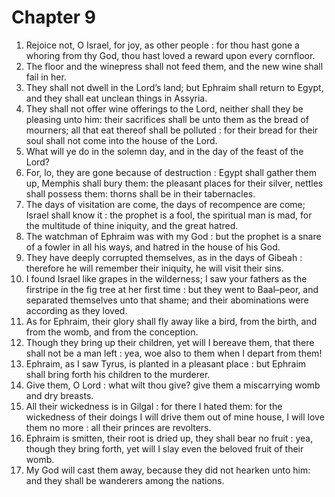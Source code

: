 # Chapter 9

1. Rejoice not, O Israel, for joy, as other people : for thou hast gone a whoring from thy God, thou hast loved a reward upon every cornfloor.
2. The floor and the winepress shall not feed them, and the new wine shall fail in her.
3. They shall not dwell in the Lord’s land; but Ephraim shall return to Egypt, and they shall eat unclean things in Assyria.
4. They shall not offer wine offerings to the Lord, neither shall they be pleasing unto him: their sacrifices shall be unto them as the bread of mourners; all that eat thereof shall be polluted : for their bread for their soul shall not come into the house of the Lord.
5. What will ye do in the solemn day, and in the day of the feast of the Lord?
6. For, lo, they are gone because of destruction : Egypt shall gather them up, Memphis shall bury them: the pleasant places for their silver, nettles shall possess them: thorns shall be in their tabernacles.
7. The days of visitation are come, the days of recompence are come; Israel shall know it : the prophet is a fool, the spiritual man is mad, for the multitude of thine iniquity, and the great hatred.
8. The watchman of Ephraim was with my God : but the prophet is a snare of a fowler in all his ways, and hatred in the house of his God.
9. They have deeply corrupted themselves, as in the days of Gibeah : therefore he will remember their iniquity, he will visit their sins.
10. I found Israel like grapes in the wilderness; I saw your fathers as the firstripe in the fig tree at her first time : but they went to Baal–peor, and separated themselves unto that shame; and their abominations were according as they loved.
11. As for Ephraim, their glory shall fly away like a bird, from the birth, and from the womb, and from the conception.
12. Though they bring up their children, yet will I bereave them, that there shall not be a man left : yea, woe also to them when I depart from them!
13. Ephraim, as I saw Tyrus, is planted in a pleasant place : but Ephraim shall bring forth his children to the murderer.
14. Give them, O Lord : what wilt thou give? give them a miscarrying womb and dry breasts.
15. All their wickedness is in Gilgal : for there I hated them: for the wickedness of their doings I will drive them out of mine house, I will love them no more : all their princes are revolters.
16. Ephraim is smitten, their root is dried up, they shall bear no fruit : yea, though they bring forth, yet will I slay even the beloved fruit of their womb.
17. My God will cast them away, because they did not hearken unto him: and they shall be wanderers among the nations.

